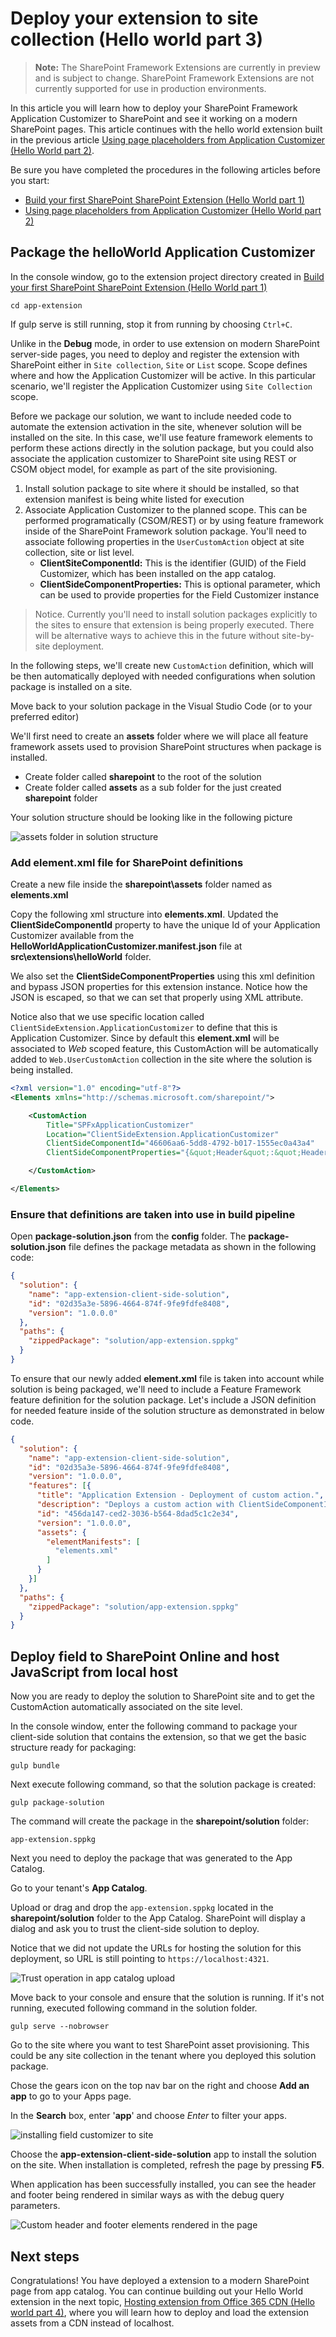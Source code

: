 
# Deploy your extension to site collection (Hello world part 3)

>**Note:** The SharePoint Framework Extensions are currently in preview and is subject to change. SharePoint Framework Extensions are not currently supported for use in production environments.

In this article you will learn how to deploy your SharePoint Framework Application Customizer to SharePoint and see it working on a modern SharePoint pages. This article continues with the hello world extension built in the previous article [Using page placeholders from Application Customizer (Hello World part 2)](./using-page-placeholder-with-extensions.md).

Be sure you have completed the procedures in the following articles before you start:

* [Build your first SharePoint SharePoint Extension (Hello World part 1)](./build-a-hello-world-extension.md)
* [Using page placeholders from Application Customizer (Hello World part 2)](./using-page-placeholder-with-extensions.md)

## Package the helloWorld Application Customizer
In the console window, go to the extension project directory created in [Build your first SharePoint SharePoint Extension (Hello World part 1)](./build-a-hello-world-extension.md)

```
cd app-extension
```
If gulp serve is still running, stop it from running by choosing `Ctrl+C`.

Unlike in the **Debug** mode, in order to use extension on modern SharePoint server-side pages, you need to deploy and register the extension with SharePoint either in `Site collection`, `Site` or `List` scope. Scope defines where and how the Application Customizer will be active. In this particular scenario, we'll register the Application Customizer using `Site Collection` scope. 

Before we package our solution, we want to include needed code to automate the extension activation in the site, whenever solution will be installed on the site. In this case, we'll use feature framework elements to perform these actions directly in the solution package, but you could also associate the application customizer to SharePoint site using REST or CSOM object model, for example as part of the site provisioning.

1. Install solution package to site where it should be installed, so that extension manifest is being white listed for execution
2. Associate Application Customizer to the planned scope. This can be performed programatically (CSOM/REST) or by using feature framework inside of the SharePoint Framework solution package. You'll need to associate following properties in the `UserCustomAction` object at site collection, site or list level.
    * **ClientSiteComponentId:** This is the identifier (GUID) of the Field Customizer, which has been installed on the app catalog. 
    * **ClientSideComponentProperties:** This is optional parameter, which can be used to provide properties for the Field Customizer instance

> Notice. Currently you'll need to install solution packages explicitly to the sites to ensure that extension is being properly executed. There will be alternative ways to achieve this in the future without site-by-site deployment. 

In the following steps, we'll create new `CustomAction` definition, which will be then automatically deployed with needed configurations when solution package is installed on a site. 

Move back to your solution package in the Visual Studio Code (or to your preferred editor)

We'll first need to create an **assets** folder where we will place all feature framework assets used to provision SharePoint structures when package is installed.

* Create folder called **sharepoint** to the root of the solution
* Create folder called **assets** as a sub folder for the just created **sharepoint** folder

Your solution structure should be looking like in the following picture

![assets folder in solution structure](../../../../images/ext-app-assets-folder.png)

### Add element.xml file for SharePoint definitions

Create a new file inside the **sharepoint\assets** folder named as **elements.xml**

Copy the following xml structure into **elements.xml**. Updated the **ClientSideComponentId** property to have the unique Id of your Application Customizer available from the **HelloWorldApplicationCustomizer.manifest.json** file at **src\extensions\helloWorld** folder.

We also set the **ClientSideComponentProperties** using this xml definition and bypass JSON properties for this extension instance. Notice how the JSON is escaped, so that we can set that properly using XML attribute. 

Notice also that we use specific location called `ClientSideExtension.ApplicationCustomizer` to define that this is Application Customizer. Since by default this **element.xml** will be associated to *Web* scoped feature, this CustomAction will be automatically added to `Web.UserCustomAction` collection in the site where the solution is being installed.

```xml
<?xml version="1.0" encoding="utf-8"?>
<Elements xmlns="http://schemas.microsoft.com/sharepoint/">

    <CustomAction 
        Title="SPFxApplicationCustomizer"
        Location="ClientSideExtension.ApplicationCustomizer"
        ClientSideComponentId="46606aa6-5dd8-4792-b017-1555ec0a43a4"
        ClientSideComponentProperties="{&quot;Header&quot;:&quot;Header area of the page&quot;,&quot;Footer&quot;:&quot;Footer area in the page&quot;}">

    </CustomAction>

</Elements>
```

### Ensure that definitions are taken into use in build pipeline

Open **package-solution.json** from the **config** folder. The **package-solution.json** file defines the package metadata as shown in the following code:

```json
{
  "solution": {
    "name": "app-extension-client-side-solution",
    "id": "02d35a3e-5896-4664-874f-9fe9fdfe8408",
    "version": "1.0.0.0"
  },
  "paths": {
    "zippedPackage": "solution/app-extension.sppkg"
  }
}

```

To ensure that our newly added **element.xml** file is taken into account while solution is being packaged, we'll need to include a Feature Framework feature definition for the solution package. Let's include a JSON definition for needed feature inside of the solution structure as demonstrated in below code.

```json
{
  "solution": {
    "name": "app-extension-client-side-solution",
    "id": "02d35a3e-5896-4664-874f-9fe9fdfe8408",
    "version": "1.0.0.0",
    "features": [{
      "title": "Application Extension - Deployment of custom action.",
      "description": "Deploys a custom action with ClientSideComponentId association",
      "id": "456da147-ced2-3036-b564-8dad5c1c2e34",
      "version": "1.0.0.0",
      "assets": {        
        "elementManifests": [
          "elements.xml"
        ]
      }
    }]
  },
  "paths": {
    "zippedPackage": "solution/app-extension.sppkg"
  }
}

```

## Deploy field to SharePoint Online and host JavaScript from local host

Now you are ready to deploy the solution to SharePoint site and to get the CustomAction automatically associated on the site level.

In the console window, enter the following command to package your client-side solution that contains the extension, so that we get the basic structure ready for packaging:

```
gulp bundle
```

Next execute following command, so that the solution package is created:

```
gulp package-solution
```

The command will create the package in the **sharepoint/solution** folder:

```
app-extension.sppkg
```

Next you need to deploy the package that was generated to the App Catalog.

Go to your tenant's **App Catalog**.

Upload or drag and drop the `app-extension.sppkg` located in the **sharepoint/solution** folder to the App Catalog. SharePoint will display a dialog and ask you to trust the client-side solution to deploy.

Notice that we did not update the URLs for hosting the solution for this deployment, so URL is still pointing to `https://localhost:4321`.

![Trust operation in app catalog upload](../../../../images/ext-app-sppkg-deploy-trust.png)

Move back to your console and ensure that the solution is running. If it's not running, executed following command in the solution folder.

```
gulp serve --nobrowser
```

Go to the site where you want to test SharePoint asset provisioning. This could be any site collection in the tenant where you deployed this solution package.

Chose the gears icon on the top nav bar on the right and choose **Add an app** to go to your Apps page.

In the **Search** box, enter '**app**' and choose *Enter* to filter your apps.

![installing field customizer to site](../../../../images/ext-app-install-solution-to-site.png)

Choose the **app-extension-client-side-solution** app to install the solution on the site. When installation is completed, refresh the page by pressing **F5**.

When application has been successfully installed, you can see the header and footer being rendered in similar ways as with the debug query parameters.

![Custom header and footer elements rendered in the page](../../../../images/ext-app-header-footer-visible.png)

## Next steps

Congratulations! You have deployed a extension to a modern SharePoint page from app catalog. You can continue building out your Hello World extension in the next topic, [Hosting extension from Office 365 CDN (Hello world part 4)](./hosting-extension-from-office365-cdn.md), where you will learn how to deploy and load the extension assets from a CDN instead of localhost.